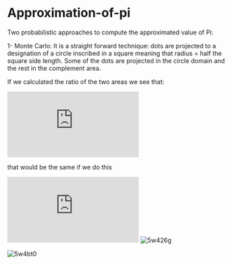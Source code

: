 # Approximation-of-pi

Two probabilistic approaches to compute the approximated value of Pi:

1- Monte Carlo:
It is a straight forward technique: dots are projected to a designation of a circle inscribed in a square meaning that radius = half the square side length. Some of the dots are projected in the circle domain and the rest in the complement area.

If we calculated the ratio of the two areas we see that:

![](https://latex.codecogs.com/png.latex?%5Cbg_white%20%5Chuge%20%5Cfrac%7Barea%5C%3Bof%20%5C%3Bcircle%20%7D%20%7Barea%20%5C%3Bof%20%5C%3Bsquare%7D%20%3D%20%5Cfrac%7B4r%5E2%7D%7B%5Cpi%20r%5E2%7D)

that would be the same if we do this 

![Alt text here](https://latex.codecogs.com/png.latex?%5Cbg_white%20%5Chuge%20%5Clim_%7Bx%5Cto%5Cinfty%7D%20%5Cfrac%7B%5C%23%5C%3Bdots%5C%3Bof%5C%3Bwithin%20%5C%3Bthe%5C%3Bcircle%20%7D%7Btotal%20%5C%3B%20no.%20%5C%3B%20of%20%5C%3B%20dots%20%28x%29%7D%20*%20%5C%3B4)
![5w426g](https://user-images.githubusercontent.com/59314933/144127624-5dc805a0-520d-4d7b-9746-75dc96a3bd03.gif)



![5w4bt0](https://user-images.githubusercontent.com/59314933/144129325-fe1e9d6c-6fea-46f7-876e-744295797fa7.gif)
